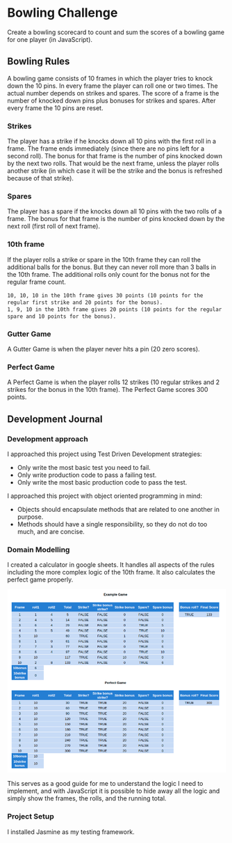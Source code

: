 # Bowling Challenge

Create a bowling scorecard to count and sum the scores of a bowling game for one player (in JavaScript).

## Bowling Rules

A bowling game consists of 10 frames in which the player tries to knock down the 10 pins. In every frame the player can roll one or two times. The actual number depends on strikes and spares. The score of a frame is the number of knocked down pins plus bonuses for strikes and spares. After every frame the 10 pins are reset.

### Strikes

The player has a strike if he knocks down all 10 pins with the first roll in a frame. The frame ends immediately (since there are no pins left for a second roll). The bonus for that frame is the number of pins knocked down by the next two rolls. That would be the next frame, unless the player rolls another strike (in which case it will be the strike and the bonus is refreshed because of that strike).

### Spares

The player has a spare if the knocks down all 10 pins with the two rolls of a frame. The bonus for that frame is the number of pins knocked down by the next roll (first roll of next frame).

### 10th frame

If the player rolls a strike or spare in the 10th frame they can roll the additional balls for the bonus. But they can never roll more than 3 balls in the 10th frame. The additional rolls only count for the bonus not for the regular frame count.

    10, 10, 10 in the 10th frame gives 30 points (10 points for the regular first strike and 20 points for the bonus).
    1, 9, 10 in the 10th frame gives 20 points (10 points for the regular spare and 10 points for the bonus).

### Gutter Game

A Gutter Game is when the player never hits a pin (20 zero scores).

### Perfect Game

A Perfect Game is when the player rolls 12 strikes (10 regular strikes and 2 strikes for the bonus in the 10th frame). The Perfect Game scores 300 points.

## Development Journal

### Development approach

I approached this project using Test Driven Development strategies:

- Only write the most basic test you need to fail.
- Only write production code to pass a failing test.
- Only write the most basic production code to pass the test.

I approached this project with object oriented programming in mind:

- Objects should encapsulate methods that are related to one another in purpose.
- Methods should have a single responsibility, so they do not do too much, and are concise.

### Domain Modelling

I created a calculator in google sheets. It handles all aspects of the rules including the more complex logic of the 10th frame. It also calculates the perfect game properly.

![Scorecard table logic model](images/scorecard_table_model.png)

This serves as a good guide for me to understand the logic I need to implement, and with JavaScript it is possible to hide away all the logic and simply show the frames, the rolls, and the running total.

### Project Setup

I installed Jasmine as my testing framework.

